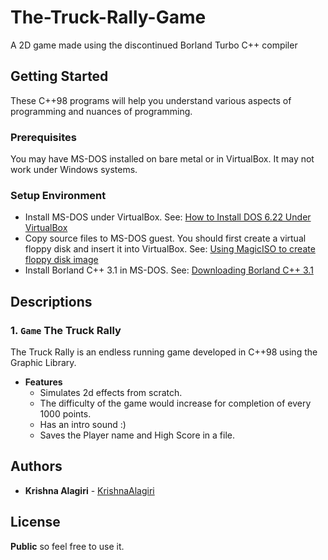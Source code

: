 # The-Truck-Rally-Game
A 2D game made using the discontinued Borland Turbo C++ compiler
## Getting Started
These C++98 programs will help you understand various aspects of programming and nuances of programming.

### Prerequisites
You may have MS-DOS installed on bare metal or in VirtualBox. It may not work under Windows systems.

### Setup Environment
* Install MS-DOS under VirtualBox.
See: [How to Install DOS 6.22 Under VirtualBox](http://www.instructables.com/id/How-To-Install-DOS-622-Under-VirtualBox/?ALLSTEPS)
* Copy source files to MS-DOS guest. You should first create a virtual floppy disk and insert it into VirtualBox.
See: [Using MagicISO to create floppy disk image](http://www.magiciso.com/tutorials/miso-createfloppyimage.htm)
* Install Borland C++ 3.1 in MS-DOS.
See: [Downloading Borland C++ 3.1](https://winworldpc.com/download/49068656-18DA-11E4-99E5-7054D21A8599)

## Descriptions
### 1. `Game` The Truck Rally
The Truck Rally is an endless running game developed in C++98 using the Graphic Library.
- **Features**
  - Simulates 2d effects from scratch.
  - The difficulty of the game would increase for completion of every 1000 points.
  - Has an intro sound :)  
  - Saves the Player name and High Score in a file.


## Authors
* **Krishna Alagiri** - [KrishnaAlagiri](https://github.com/KrishnaAlagiri)


## License
**Public** so feel free to use it.
